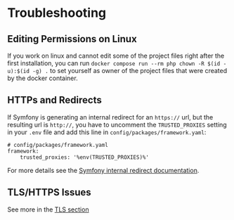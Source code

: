 # Troubleshooting

## Editing Permissions on Linux

If you work on linux and cannot edit some of the project files right after the first installation, you can
run `docker compose run --rm php chown -R $(id -u):$(id -g) .` to set yourself as owner of the project files that were created by the docker
container.

## HTTPs and Redirects

If Symfony is generating an internal redirect for an `https://` url, but the resulting url is `http://`, you have to uncomment the `TRUSTED_PROXIES`
setting in your `.env` file and add this line in `config/packages/framework.yaml`:

```
# config/packages/framework.yaml
framework:
    trusted_proxies: '%env(TRUSTED_PROXIES)%'
```

For more details see
the [Symfony internal redirect documentation](https://symfony.com/doc/current/routing.html#redirecting-to-urls-and-routes-directly-from-a-route).

## TLS/HTTPS Issues

See more in the [TLS section](../tls.md)
